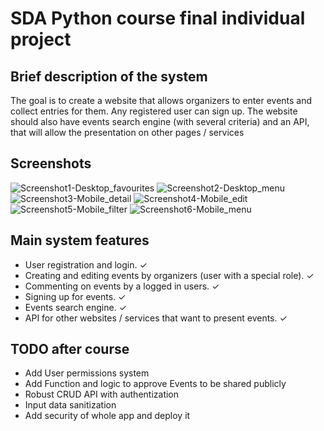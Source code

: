 # SDA Python course final individual project

## Brief description of the system
The goal is to create a website that allows organizers to enter events and collect entries for them. Any registered user can sign up. The website should also have events search engine (with several criteria) and an API, that will allow the presentation on other pages / services

## Screenshots
![Screenshot1-Desktop_favourites](/screenshots/Desktop_favourites.png?raw=true "Favourites on desktop")
![Screenshot2-Desktop_menu](/screenshots/Desktop_menu.png?raw=true "Menu on desktop")
![Screenshot3-Mobile_detail](/screenshots/Mobile_detail.png?raw=true "Event's detail on mobile")
![Screenshot4-Mobile_edit](/screenshots/Mobile_edit.png?raw=true "Edit event on mobile")
![Screenshot5-Mobile_filter](/screenshots/Mobile_filter.png?raw=true "Filter Events on mobile")
![Screenshot6-Mobile_menu](/screenshots/Mobile_menu.png?raw=true "Menu on mobile")

## Main system features
- User registration and login. &#10003;
- Creating and editing events by organizers (user with a special role). &#10003;
- Commenting on events by a logged in users. &#10003;
- Signing up for events. &#10003;
- Events search engine. &#10003;
- API for other websites / services that want to present events. &#10003;

## TODO after course
- Add User permissions system
- Add Function and logic to approve Events to be shared publicly
- Robust CRUD API with authentization
- Input data sanitization
- Add security of whole app and deploy it


